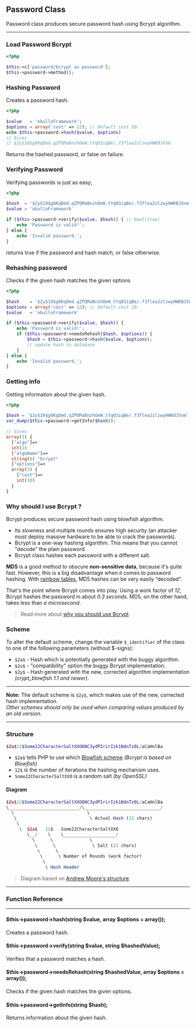 
## Password Class

Password class produces secure password hash using Bcrypt algorithm.

------

### Load Password Bcrypt

```php
<?php

$this->c['password/bcrypt as password'];
$this->password->method();
```

### Hashing Password

Creates a password hash.

```php
<?php

$value   = 'obulloFramework';
$options = array('cost' => 12); // Default cost 10.
echo $this->password->hash($value, $options)
// Gives
// $2y$10$g6KqDmd.qZPQMaBnzhOeW.tYq03iqBe/.f3flea2zlzwyHWKBJVnm
```
Returns the hashed password, or false on failure.

### Verifying Password

Verifying passwords is just as easy;

```php
<?php

$hash  = '$2y$10$g6KqDmd.qZPQMaBnzhOeW.tYq03iqBe/.f3flea2zlzwyHWKBJVnm';
$value = 'obulloFramework'

if ($this->password->verify($value, $hash)) { // bool(true)
    echo 'Password is valid!';
} else {
    echo 'Invalid password.';
}
```

returns true if the password and hash match, or false otherwise.

### Rehashing password

Checks if the given hash matches the given options

```php
<?php

$hash    = '$2y$10$g6KqDmd.qZPQMaBnzhOeW.tYq03iqBe/.f3flea2zlzwyHWKBJVnm';
$options = array('cost' => 12); // Default cost 10.
$value   = 'obulloFramework'

if ($this->password->verify($value, $hash)) {
    echo 'Password is valid!';
	if ($this->password->needsRehash($hash, $options)) {
		$hash = $this->password->hash($value, $options);
		// update hash in database
	}
} else {
    echo 'Invalid password.';
}
```

### Getting info

Getting information about the given hash.

```php
<?php

$hash = '$2y$10$g6KqDmd.qZPQMaBnzhOeW.tYq03iqBe/.f3flea2zlzwyHWKBJVnm';
var_dump($this->password->getInfo($hash));

// Gives
array(3) {
  ["algo"]=>
  int(1)
  ["algoName"]=>
  string(6) "bcrypt"
  ["options"]=>
  array(1) {
    ["cost"]=>
    int(10)
  }
}
```

### Why should I use Bcrypt ?

Bcrypt produces secure password hash using blowfish algorithm.

- Its slowness and multiple rounds ensures high security (an attacker must deploy massive hardware to be able to crack the passwords).
- Bcrypt is a one-way hashing algorithm. This means that you cannot "decode" the plain password.
- Bcrypt class hashes each password with a different salt.

<b>MD5</b> is a good method to obscure <b>non-sensitive data</b>, because it's quite fast.
However, this is a big disadvantage when it comes to password hashing. With [rainbow tables](http://en.wikipedia.org/wiki/Rainbow_table), MD5 hashes can be very easily “decoded”.

That's the point where Bcrypt comes into play. Using a work factor of *12*, Bcrypt hashes the password in about *0.3 seconds*. MD5, on the other hand, takes less than *a microsecond*. 

> Read more about [why you should use Bcrypt](http://phpmaster.com/why-you-should-use-bcrypt-to-hash-stored-passwords/).

<a name="scheme"></a>

### Scheme 

To alter the default scheme, change the variable `$_identifier` of the class to one of the following parameters (without $-signs):

- `$2a$` - Hash which is potentially generated with the buggy algorithm.
- `$2x$` - "compatibility" option the buggy Bcrypt implementation.
- `$2y$` - Hash generated with the new, corrected algorithm implementation *(crypt_blowfish 1.1 and newer)*.

---

**Note:** The default scheme is `$2y$`, which makes use of the new, corrected hash implementation.  
*Other schemes should only be used when comparing values produced by an old version.*

---

### Structure

```php
$2a$12$Some22CharacterSaltXXO6NC3ydPIrirIzk1NdnTz0L/aCaHnlBa
```

- `$2a$` tells PHP to use which [Blowfish scheme](#scheme) *(Bcrypt is based on Blowfish)*
- `12$`  is the number of iterations the hashing mechanism uses.
- `Some22CharacterSaltXXO` is a random salt *(by OpenSSL)*

#### Diagram

```php
$2a$12$Some22CharacterSaltXXO6NC3ydPIrirIzk1NdnTz0L/aCaHnlBa
\___________________________/\_____________________________/
  \                            \
   \                            \ Actual Hash (31 chars)
    \
     \  $2a$   12$   Some22CharacterSaltXXO
        \__/    \    \____________________/
          \      \              \
           \      \              \ Salt (22 chars)
            \      \
             \      \ Number of Rounds (work factor)
              \
               \ Hash Header
```

> Diagram based on [Andrew Moore's structure](http://stackoverflow.com/a/5343655).

---


### Function Reference

-----

#### $this->password->hash(string $value, array $options = array());

Creates a password hash.

#### $this->password->verify(string $value, string $hashedValue);

Verifies that a password matches a hash.

#### $this->password->needsRehash(string $hashedValue, array $options = array());

Checks if the given hash matches the given options.

#### $this->password->getInfo(string $hash);

Returns information about the given hash.
